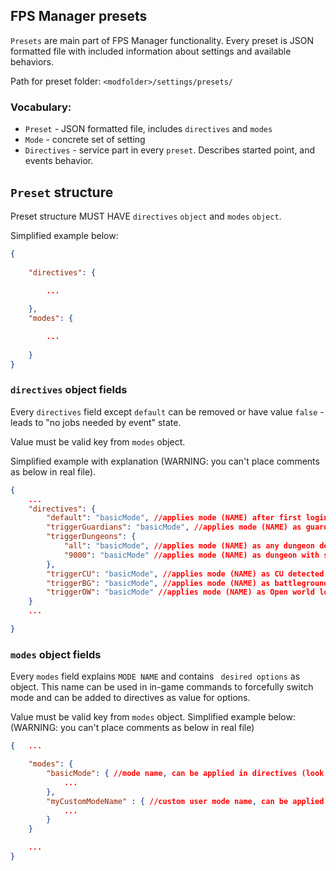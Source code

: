 ## FPS Manager presets

`Presets` are main part of FPS Manager functionality. Every preset is JSON formatted file with included information about settings and available behaviors.

Path for preset folder: `<modfolder>/settings/presets/`

### Vocabulary:

* `Preset` - JSON formatted file, includes `directives` and `modes`
* `Mode` - concrete set of setting
* `Directives` - service part in every `preset`. Describes started point, and events behavior.

## `Preset` structure

Preset structure MUST HAVE `directives` `object` and `modes` `object`.

Simplified example below:

```json
{
	
	"directives": {

		...
	
	},
	"modes": {

		...
	
	}
}
```

### `directives` object fields

Every `directives` field except `default` can be removed or have value `false` - leads to "no jobs needed by event" state.

Value must be valid key from `modes` object.

Simplified example with explanation (WARNING: you can't place comments as below in real file).

```json
{
	...
	"directives": {
		"default": "basicMode", //applies mode (NAME) after first login [REQUIRED]
		"triggerGuardians": "basicMode", //applies mode (NAME) as guardians detected [OPTIONAL]
		"triggerDungeons": { 
			"all": "basicMode", //applies mode (NAME) as any dungeon detected [OPTIONAL]
			"9000": "basicMode" //applies mode (NAME) as dungeon with specified id detected [OPTIONAL]
		},
		"triggerCU": "basicMode", //applies mode (NAME) as CU detected [OPTIONAL]
		"triggerBG": "basicMode", //applies mode (NAME) as battlegrounds detected [OPTIONAL]
		"triggerOW": "basicMode" //applies mode (NAME) as Open world location detected [OPTIONAL]
	}
	...

}
```

### `modes` object fields

Every `modes` field explains `MODE NAME` and contains ` desired options` as object. This name can be used in in-game commands to forcefully switch mode and can be added to directives as value for options.


Value must be valid key from `modes` object.
Simplified example below: (WARNING: you can't place comments as below in real file)

```JSON
{	...

	"modes": {
		"basicMode": { //mode name, can be applied in directives (look example above)
			...
		},
		"myCustomModeName" : { //custom user mode name, can be applied in directives (look example above) or called with commands (as example: /8 fm m myCustomModeName)
			...
		}
	}

	...
}
```
